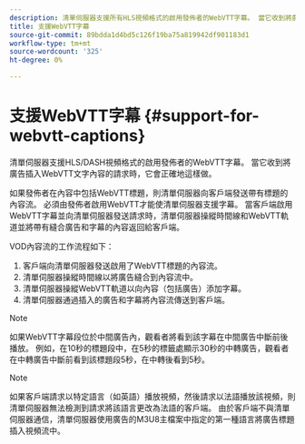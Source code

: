 ```yaml
---
description: 清單伺服器支援所有HLS視頻格式的啟用發佈者的WebVTT字幕。 當它收到將廣告插入WebVTT文字內容的請求時，它會正確地這樣做。
title: 支援WebVTT字幕
source-git-commit: 89bdda1d4bd5c126f19ba75a819942df901183d1
workflow-type: tm+mt
source-wordcount: '325'
ht-degree: 0%

---
```



# 支援WebVTT字幕 {#support-for-webvtt-captions}

清單伺服器支援HLS/DASH視頻格式的啟用發佈者的WebVTT字幕。 當它收到將廣告插入WebVTT文字內容的請求時，它會正確地這樣做。

如果發佈者在內容中包括WebVTT標題，則清單伺服器向客戶端發送帶有標題的內容流。 必須由發佈者啟用WebVTT才能使清單伺服器支援字幕。 當客戶端啟用WebVTT字幕並向清單伺服器發送請求時，清單伺服器操縱時間線和WebVTT軌道並將帶有縫合廣告和字幕的內容返回給客戶端。

VOD內容流的工作流程如下：

1. 客戶端向清單伺服器發送啟用了WebVTT標題的內容流。
1. 清單伺服器操縱時間線以將廣告縫合到內容流中。
1. 清單伺服器操縱WebVTT軌道以向內容（包括廣告）添加字幕。
1. 清單伺服器通過插入的廣告和字幕將內容流傳送到客戶端。

>[!NOTE]
>
>如果WebVTT字幕段位於中間廣告內，觀看者將看到該字幕在中間廣告中斷前後播放。 例如，在10秒的標題段中，在5秒的標籤處顯示30秒的中轉廣告，觀看者在中轉廣告中斷前看到該標題段5秒，在中轉後看到5秒。

>[!NOTE]
>
>如果客戶端請求以特定語言（如英語）播放視頻，然後請求以法語播放該視頻，則清單伺服器無法檢測到請求將該語言更改為法語的客戶端。 由於客戶端不與清單伺服器通信，清單伺服器使用廣告的M3U8主檔案中指定的第一種語言將廣告標題插入視頻流中。
